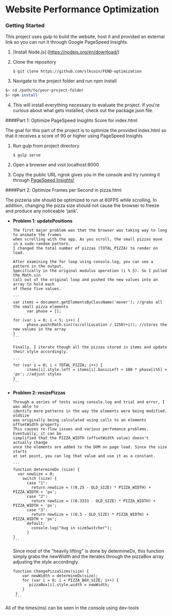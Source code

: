 # Website Performance Optimization


### Getting Started

This project uses gulp to build the website, host it and provided an external link so you can run it through Google PageSpeed Insights.

1. [Install Node.js] (https://nodejs.org/en/download/)
2. Clone the repository
      
    `$ git clone https://github.com/slkcoin/FEND-optimization`

3. Navigate to the project folder and run npm install
  
  ```bash
  $> cd /path/to/your-project-folder
  $> npm install
  ```
4. This will install everything necessary to evaluate the project. If you're curious about what gets installed, check out the package.json file.

####Part 1: Optimize PageSpeed Insights Score for index.html

The goal for this part of the project is to optimize the provided index.html so that it receives a score of 90 or higher using PageSpeed Insights

1. Run gulp from project directory
   
    `$ gulp serve`
  
2. Open a browser and visit localhost:8000

3. Copy the public URL ngrok gives you in the console and try running it through [PageSpeed Insights!](https://developers.google.com/speed/pagespeed/insights/)

####Part 2: Optimize Frames per Second in pizza.html

The pizzeria site should be optimized to run at 60FPS while scrolling. In addition, changing the pizza size should not cause the browser to freeze and produce any noticeable 'jank'.

* __Problem 1: updatePositions__

      The first major problem was that the browser was taking way to long to animate the frames
      when scrolling with the app. As you scroll, the small pizzas move in a sudo-random pattern.
      I changed the total number of pizzas (TOTAL_PIZZA) to render on load.
      
      After examining the for loop using console.log, you can see a pattern in the output.
      Specifically in the original modulus operation (i % 5). So I pulled the Math.sin
      call out of the original loop and pushed the new values into an array to hold each
      of these five values.

      ```
      var items = document.getElementsByClassName('mover'); //grabs all the small pizza elements
            var phase = [];

      for (var i = 0; i < 5; i++) {
            phase.push(Math.sin((scrollLocation / 1250)+i)); //stores the new values in the array
      }
      ```
      
      Finally, I iterate though all the pizzas stored in items and update their style accordingly.

      ```
      for (var i = 0; i < TOTAL_PIZZA; i++) {
            items[i].style.left = items[i].basicLeft + 100 * phase[i%5] + 'px'; //adjust styles
      }
      ```
* __Problem 2: resizePizzas__

      Through a series of tests using console.log and trial and error, I was able to
      identify more patterns in the way the elements were being modified. oldSize
      was originally being calculated using calls to an elements offsetWidth property.
      This causes re-flow issues and various perfomance problems. Eventually, it can be
      simplified that the PIZZA_WIDTH (offsetWidth value) doesn't actually change
      once the elements are added to the DOM on page load. Since the size starts
      at set point, you can log that value and use it as a constant.
      
      ```
      function determineDx (size) {
        var newSize = 0;
          switch (size) {
            case "1":
              return newSize = ((0.25 - OLD_SIZE) * PIZZA_WIDTH) + PIZZA_WIDTH + 'px';
            case "2":
              return newSize = ((0.3333 - OLD_SIZE) * PIZZA_WIDTH) + PIZZA_WIDTH + 'px';
            case "3":
              return newSize = ((0.5 - OLD_SIZE) * PIZZA_WIDTH) + PIZZA_WIDTH + 'px';
            default:
              console.log("bug in sizeSwitcher");
            }
      }
      ```
     Since most of the "heavily lifting" is done by determineDx, this
     function simply grabs the newWidth and the iterates through the pizzaBox array
     adjusting the style accordingly.
     
     ```
     function changePizzaSizes(size) {
         var newWidth = determineDx(size);
         for (var i = 0; i < PIZZA_BOX_SIZE; i++) {
            pizzaBox[i].style.width = newWidth;
         }
      }
      ```
All of the times(ms) can be seen in the console using dev-tools

      
      
      

